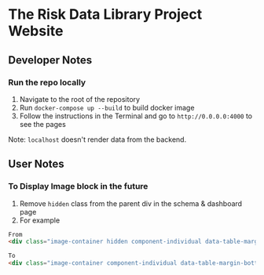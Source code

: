 # The Risk Data Library Project Website

## Developer Notes
### Run the repo locally

1. Navigate to the root of the repository
2. Run `docker-compose up --build` to build docker image
3. Follow the instructions in the Terminal and go to `http://0.0.0.0:4000` to see the pages

Note: `localhost` doesn't render data from the backend.

## User Notes
### To Display Image block in the future

1. Remove `hidden` class from the parent div in the schema & dashboard page
2. For example

``` html
From
<div class="image-container hidden component-individual data-table-margin-bottom">

To
<div class="image-container component-individual data-table-margin-bottom">`
```
